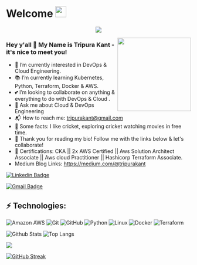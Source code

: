 # Welcome <img src="https://raw.githubusercontent.com/MartinHeinz/MartinHeinz/master/wave.gif" height="30px">

<p align="center">
<img src="https://readme-typing-svg.herokuapp.com?font=Fira+Code&weight=500&size=40&pause=1000&color=007EDA&center=true&vCenter=true&width=700&lines=Hello%2C+this+is+Tripura+Kant;DevOps+Engineer;Welcome+to+my+Github+profile">
</p>

<img align="right"  height="200px" src="Img/d.gif">







### Hey y'all 👋 My Name is Tripura Kant - it's nice to meet you!
<!--🔭 I’m currently working on-->

- 👀 I’m currently interested in DevOps & Cloud Engineering.
- :books: I’m currently learning Kubernetes, Python, Terraform, Docker & AWS.
- :two_hearts: I’m looking to collaborate on anything & everything to do with DevOps & Cloud .
- 💬 Ask me about Cloud & DevOps Engineering
- :mailbox_with_mail: How to reach me: tripurakant@gmail.com
- :tada: Some facts: I like cricket, exploring cricket watching movies in free time.   
- :blue_heart: Thank you for reading my bio! Follow me with the links below & let's collaborate!
- 💬 Certifications: CKA || 2x AWS Certified ||  Aws Solution Architect Associate || Aws cloud Practitioner || Hashicorp Terraform Associate.
- Medium Blog Links: https://medium.com/@tripurakant  

[![Linkedin Badge](https://img.shields.io/badge/-Tripura%20Kant-blue?style=flat-square&logo=Linkedin&logoColor=white&link=<https://www.linkedin.com/in/tripura-kant/>)](<https://www.linkedin.com/in/tripurakant/>)

[![Gmail Badge](https://img.shields.io/badge/-tripurakant@gmail.com-c14438?style=flat-square&logo=Gmail&logoColor=white&link=mailto:<tripurakant@gmail.com>)](mailto:<tripurakant@gmail.com>)

## ⚡ Technologies:

![Amazon AWS](https://img.shields.io/badge/Amazon%20AWS-232F3E?style=flat-square&logo=amazon-aws)
![Git](https://img.shields.io/badge/-Git-black?style=flat-square&logo=git)
![GitHub](https://img.shields.io/badge/-GitHub-181717?style=flat-square&logo=github)
![Python](https://img.shields.io/badge/-Python-black?style=flat-square&logo=Python)
![Linux](https://img.shields.io/badge/Linux-FCC624?style=flat-square&logo=linux&logoColor=black)
![Docker](https://img.shields.io/badge/docker-%230db7ed.svg?style=for-the-badge&logo=docker&logoColor=white)
![Terraform](https://img.shields.io/badge/terraform-%235835CC.svg?style=for-the-badge&logo=terraform&logoColor=white)

![Github Stats](https://github-readme-stats.vercel.app/api?username=tripura-kant&count_private=true&show_icons=true&include_all_commits=true)
![Top Langs](https://github-readme-stats.vercel.app/api/top-langs/?username=tripura-kant&hide=TeX&layout=compact)





<a href="https://visitorbadge.io/status?path=tripura-kant"><img src="https://api.visitorbadge.io/api/visitors?path=tripura-kant&countColor=%23263759" /></a>



[![GitHub Streak](https://streak-stats.demolab.com/?user=tripura-kant)](https://git.io/streak-stats)
